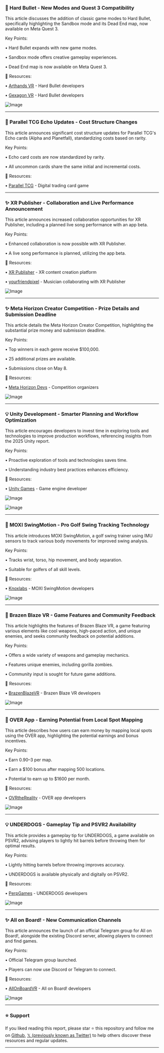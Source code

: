 ### 🚀 Hard Bullet - New Modes and Quest 3 Compatibility

This article discusses the addition of classic game modes to Hard Bullet, specifically highlighting the Sandbox mode and its Dead End map, now available on Meta Quest 3.


Key Points:

• Hard Bullet expands with new game modes.


• Sandbox mode offers creative gameplay experiences.


• Dead End map is now available on Meta Quest 3.



🔗 Resources:

• [Arthands VR](https://x.com/arthands_vr) - Hard Bullet developers


• [Gexagon VR](https://x.com/GexagonVR) - Hard Bullet developers


![Image](https://pbs.twimg.com/ext_tw_video_thumb/1908215616751714304/pu/img/YTlMOod8wMofA7os.jpg)


---
### 🤖 Parallel TCG Echo Updates - Cost Structure Changes

This article announces significant cost structure updates for Parallel TCG's Echo cards (Alpha and Planetfall), standardizing costs based on rarity.


Key Points:

• Echo card costs are now standardized by rarity.


• All uncommon cards share the same initial and incremental costs.



🔗 Resources:

• [Parallel TCG](https://x.com/ParallelTCG) - Digital trading card game


---
### ✨ XR Publisher - Collaboration and Live Performance Announcement

This article announces increased collaboration opportunities for XR Publisher, including a planned live song performance with an app beta.


Key Points:

• Enhanced collaboration is now possible with XR Publisher.


• A live song performance is planned, utilizing the app beta.



🔗 Resources:

• [XR Publisher](https://x.com/xrpublisher) - XR content creation platform


• [yourfriendpixel](https://x.com/yourfriendpixel) - Musician collaborating with XR Publisher


![Image](https://pbs.twimg.com/media/GnuW06tWsAAYyGC?format=jpg&name=small)


---
### ✨ Meta Horizon Creator Competition - Prize Details and Submission Deadline

This article details the Meta Horizon Creator Competition, highlighting the substantial prize money and submission deadline.


Key Points:

• Top winners in each genre receive $100,000.


• 25 additional prizes are available.


• Submissions close on May 8.



🔗 Resources:

• [Meta Horizon Devs](https://x.com/MetaHorizonDevs) - Competition organizers


![Image](https://pbs.twimg.com/ext_tw_video_thumb/1908189420303306752/pu/img/KxJ1xK0UAp9Q8BbN.jpg)


---
### 💡 Unity Development - Smarter Planning and Workflow Optimization

This article encourages developers to invest time in exploring tools and technologies to improve production workflows, referencing insights from the 2025 Unity report.


Key Points:

• Proactive exploration of tools and technologies saves time.


• Understanding industry best practices enhances efficiency.



🔗 Resources:

• [Unity Games](https://x.com/unitygames) - Game engine developer


![Image](https://pbs.twimg.com/media/Gntn6qtXAAAOkDP?format=jpg&name=small)


![Image](https://pbs.twimg.com/media/Gntn6slWMAANn3R?format=jpg&name=small)


---
### 🚀 MOXI SwingMotion - Pro Golf Swing Tracking Technology

This article introduces MOXI SwingMotion, a golf swing trainer using IMU sensors to track various body movements for improved swing analysis.


Key Points:

• Tracks wrist, torso, hip movement, and body separation.


• Suitable for golfers of all skill levels.



🔗 Resources:

• [Knoxlabs](https://x.com/Knoxlabs) - MOXI SwingMotion developers


![Image](https://pbs.twimg.com/media/GntazKObYAI7gLJ?format=jpg&name=small)


---
### 🤖 Brazen Blaze VR - Game Features and Community Feedback

This article highlights the features of Brazen Blaze VR, a game featuring various elements like cool weapons, high-paced action, and unique enemies, and seeks community feedback on potential additions.


Key Points:

• Offers a wide variety of weapons and gameplay mechanics.


• Features unique enemies, including gorilla zombies.


• Community input is sought for future game additions.



🔗 Resources:

• [BrazenBlazeVR](https://x.com/BrazenBlazeVR) - Brazen Blaze VR developers


![Image](https://pbs.twimg.com/ext_tw_video_thumb/1907719031806996480/pu/img/AIOq67KuVIC-Gr-e.jpg)


---
### 🚀 OVER App - Earning Potential from Local Spot Mapping

This article describes how users can earn money by mapping local spots using the OVER app, highlighting the potential earnings and bonus incentives.


Key Points:

• Earn $0.90–$3 per map.


• Earn a $100 bonus after mapping 500 locations.


• Potential to earn up to $1600 per month.



🔗 Resources:

• [OVRtheReality](https://x.com/OVRtheReality) - OVER app developers


![Image](https://pbs.twimg.com/ext_tw_video_thumb/1908187371415166976/pu/img/D1kXAlLFg2N_GL_U.jpg)


---
### 💡 UNDERDOGS - Gameplay Tip and PSVR2 Availability

This article provides a gameplay tip for UNDERDOGS, a game available on PSVR2, advising players to lightly hit barrels before throwing them for optimal results.


Key Points:

• Lightly hitting barrels before throwing improves accuracy.


• UNDERDOGS is available physically and digitally on PSVR2.



🔗 Resources:

• [PerpGames](https://x.com/PerpGames) - UNDERDOGS developers


![Image](https://pbs.twimg.com/ext_tw_video_thumb/1908115637085372417/pu/img/b9Opa5dIDk4JVHVz.jpg)


---
### ✨ All on Board! - New Communication Channels

This article announces the launch of an official Telegram group for All on Board!, alongside the existing Discord server, allowing players to connect and find games.


Key Points:

• Official Telegram group launched.


• Players can now use Discord or Telegram to connect.



🔗 Resources:

• [AllOnBoardVR](https://x.com/AllOnBoardVR) - All on Board! developers


![Image](https://pbs.twimg.com/media/GnmOvqsWwAAxbtd?format=jpg&name=small)


---

### ⭐️ Support

If you liked reading this report, please star ⭐️ this repository and follow me on [Github](https://github.com/Drix10), [𝕏 (previously known as Twitter)](https://x.com/DRIX_10_) to help others discover these resources and regular updates.

---